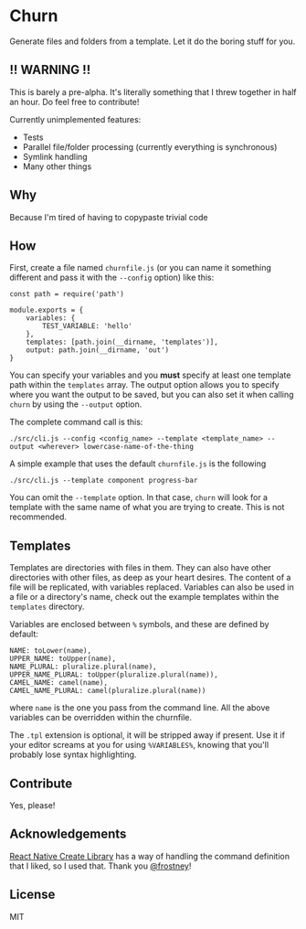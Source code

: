 # Churn

Generate files and folders from a template. Let it do the boring stuff for you.

## !! WARNING !!

This is barely a pre-alpha. It's literally something that I threw together in half an hour. Do feel free to contribute!

Currently unimplemented features:

- Tests
- Parallel file/folder processing (currently everything is synchronous)
- Symlink handling
- Many other things

## Why

Because I'm tired of having to copypaste trivial code

## How

First, create a file named `churnfile.js` (or you can name it something different and pass it with the `--config` 
option) like this:

```
const path = require('path')

module.exports = {
	variables: {
		TEST_VARIABLE: 'hello'
	},
	templates: [path.join(__dirname, 'templates')],
	output: path.join(__dirname, 'out')
}
```

You can specify your variables and you **must** specify at least one template path within the `templates` array. The
output option allows you to specify where you want the output to be saved, but you can also set it when calling `churn` 
by using the `--output` option.

The complete command call is this:

`./src/cli.js --config <config_name> --template <template_name> --output <wherever> lowercase-name-of-the-thing`

A simple example that uses the default `churnfile.js` is the following

`./src/cli.js --template component progress-bar`

You can omit the `--template` option. In that case, `churn` will look for a template with the same name of what you are
trying to create. This is not recommended.

## Templates

Templates are directories with files in them. They can also have other directories with other files, as deep as your
heart desires. The content of a file will be replicated, with variables replaced. Variables can also be used in a file
or a directory's name, check out the example templates within the `templates` directory. 

Variables are enclosed between `%` symbols, and these are defined by default:

```
NAME: toLower(name),
UPPER_NAME: toUpper(name),
NAME_PLURAL: pluralize.plural(name),
UPPER_NAME_PLURAL: toUpper(pluralize.plural(name)),
CAMEL_NAME: camel(name),
CAMEL_NAME_PLURAL: camel(pluralize.plural(name))
```

where `name` is the one you pass from the command line. All the above variables can be overridden within the churnfile.

The `.tpl` extension is optional, it will be stripped away if present. Use it if your editor screams at you for using 
`%VARIABLES%`, knowing that you'll probably lose syntax highlighting.

## Contribute

Yes, please!

## Acknowledgements

[React Native Create Library](https://github.com/frostney/react-native-create-library) has a way of handling the command
definition that I liked, so I used that. Thank you [@frostney](https://github.com/frostney)!

## License

MIT 